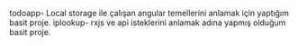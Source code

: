 todoapp- Local storage ile çalışan angular temellerini anlamak için yaptığım basit proje.
iplookup- rxjs ve api isteklerini anlamak adına yapmış olduğum basit proje.
